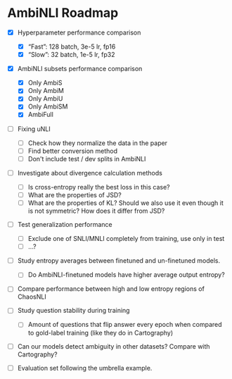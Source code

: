 # AmbiNLI Roadmap

- [x] Hyperparameter performance comparison
  - [x] “Fast”: 128 batch, 3e-5 lr, fp16
  - [x] “Slow”: 32 batch, 1e-5 lr, fp32

- [x] AmbiNLI subsets performance comparison
  - [x] Only AmbiS
  - [x] Only AmbiM
  - [x] Only AmbiU
  - [x] Only AmbiSM
  - [x] AmbiFull
  
- [ ] Fixing uNLI
  - [ ] Check how they normalize the data in the paper
  - [ ] Find better conversion method
  - [ ] Don't include test / dev splits in AmbiNLI 
 
- [ ] Investigate about divergence calculation methods
  - [ ] Is cross-entropy really the best loss in this case?
  - [ ] What are the properties of JSD? 
  - [ ] What are the properties of KL? Should we also use it even though it is not symmetric? How does it differ from JSD?

- [ ] Test generalization performance
  - [ ] Exclude one of SNLI/MNLI completely from training, use only in test
  - [ ] ...?
  
- [ ] Study entropy averages between finetuned and un-finetuned models.
  - [ ] Do AmbiNLI-finetuned models have higher average output entropy?

- [ ] Compare performance between high and low entropy regions of ChaosNLI

- [ ] Study question stability during training
  - [ ] Amount of questions that flip answer every epoch when compared to gold-label training (like they do in Cartography)

- [ ] Can our models detect ambiguity in other datasets? Compare with Cartography?

- [ ] Evaluation set following the umbrella example.
